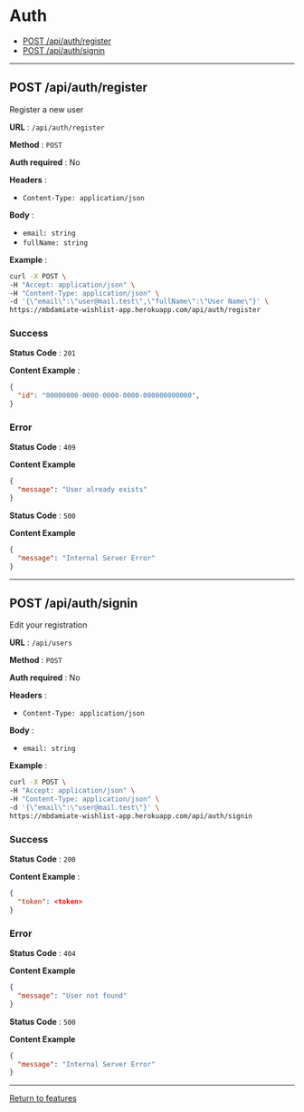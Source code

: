 # Auth

  - [POST /api/auth/register](#post-apiauthregister)
  - [POST /api/auth/signin](#post-apiauthsignin)

---

## POST /api/auth/register
Register a new user

**URL** : `/api/auth/register`

**Method** : `POST`

**Auth required** : No

**Headers** : 
  - `Content-Type: application/json`

**Body** :
  - `email: string`
  - `fullName: string`

**Example** :
  ``` bash
  curl -X POST \
  -H "Accept: application/json" \
  -H "Content-Type: application/json" \
  -d '{\"email\":\"user@mail.test\",\"fullName\":\"User Name\"}' \
  https://mbdamiate-wishlist-app.herokuapp.com/api/auth/register
  ```

### Success

**Status Code** : `201`

**Content Example** :
  ``` json
  {
    "id": "00000000-0000-0000-0000-000000000000",
  }
  ```

### Error

**Status Code** : `409`

**Content Example**
  ``` json
  {
    "message": "User already exists"
  }
  ```

**Status Code** : `500`

**Content Example**
  ``` json
  {
    "message": "Internal Server Error"
  }
  ```

---

## POST /api/auth/signin
Edit your registration

**URL** : `/api/users`

**Method** : `POST`

**Auth required** : No

**Headers** : 
  - `Content-Type: application/json`

**Body** :
  - `email: string`

**Example** :
  ``` bash
  curl -X POST \
  -H "Accept: application/json" \
  -H "Content-Type: application/json" \
  -d '{\"email\":\"user@mail.test\"}' \
  https://mbdamiate-wishlist-app.herokuapp.com/api/auth/signin
  ```

### Success

**Status Code** : `200`

**Content Example** :
  ``` json
  {
    "token": <token>
  }
  ```

### Error

**Status Code** : `404`

**Content Example**
  ``` json
  {
    "message": "User not found"
  }
  ```

**Status Code** : `500`

**Content Example**
  ``` json
  {
    "message": "Internal Server Error"
  }
  ```

---

[Return to features](../../../README.md#features)
